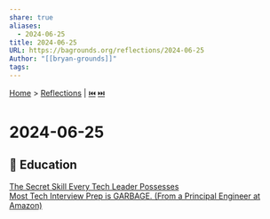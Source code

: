 ```yaml
---
share: true
aliases:
  - 2024-06-25
title: 2024-06-25
URL: https://bagrounds.org/reflections/2024-06-25
Author: "[[bryan-grounds]]"
tags: 
---
```

[Home](../index.md) > [Reflections](./index.md) | [⏮️](./2024-06-24.md) [⏭️](./2024-06-26.md)  
# 2024-06-25  
## 🧠 Education  
[The Secret Skill Every Tech Leader Possesses](../videos/The%20Secret%20Skill%20Every%20Tech%20Leader%20Possesses.md)  
[Most Tech Interview Prep is GARBAGE. (From a Principal Engineer at Amazon)](../videos/most-tech-interview-prep-is-garbage-from-a-principal-engineer-at-amazon.md)  
